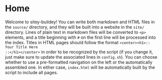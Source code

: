 # Home

Welcome to sitey-buildey!
You can write both markdown and HTML files in the <code>source/</code> directory, and they will be built into a website in the <code>site/</code> directory.
Lines of plain text in markdown files will be converted to <code>&lt;p&gt;</code> elements, and a title beginning with <code>#</code> on the first line will be processed into the index.
Titles in HTML pages should follow the format <code>&lt;center&gt;&lt;h1&gt;:: Your Title Here ::&lt;/h1&gt;&lt;/center&gt;</code> in order to be recognized by the script (if you change it, just make sure to update the associated lines in <code>config.sh</code>).
You can choose whether to use a pre-formatted navigation on the left or the automatically assembled one. In either case, <code>index.html</code> will be automatically built by the script to include all pages.
